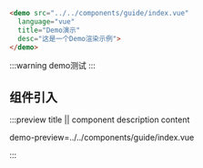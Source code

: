 
```md
<demo src="../../components/guide/index.vue"
  language="vue"
  title="Demo演示"
  desc="这是一个Demo渲染示例">
</demo>
```


:::warning
demo测试
:::
## 组件引入

<!-- <preview path="../../components/xw-button.vue" />
 -->
:::preview title || component description content

demo-preview=../../components/guide/index.vue

:::
<!-- ## 内容引入
:::demo
```vue
<template>
  <div>Hello World!</div>
  <xw-button>确定</xw-button>
</template>
```
::: -->

